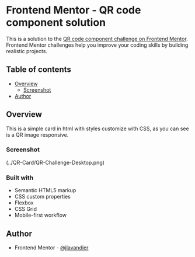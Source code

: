 # Frontend Mentor - QR code component solution

This is a solution to the [QR code component challenge on Frontend Mentor](https://www.frontendmentor.io/challenges/qr-code-component-iux_sIO_H). Frontend Mentor challenges help you improve your coding skills by building realistic projects. 

## Table of contents

- [Overview](#overview)
  - [Screenshot](#screenshot)
- [Author](#author)

## Overview

This is a simple card in html with styles customize with CSS, as you can see is a QR image responsive.

### Screenshot

(../QR-Card/QR-Challenge-Desktop.png)

### Built with

- Semantic HTML5 markup
- CSS custom properties
- Flexbox
- CSS Grid
- Mobile-first workflow

## Author

- Frontend Mentor - [@jlavandier](https://www.frontendmentor.io/profile/jlavandier)

